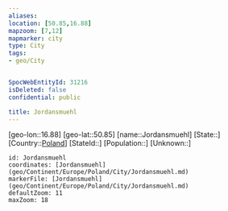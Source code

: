 ```yaml
---
aliases: 
location: [50.85,16.88]
mapzoom: [7,12] 
mapmarker: city 
type: City
tags:
- geo/City


SpocWebEntityId: 31216
isDeleted: false
confidential: public

title: Jordansmuehl
---
```

[geo-lon::16.88]
[geo-lat::50.85]
[name::Jordansmuehl]
[State::]
[Country::[Poland](geo/Continent/Europe/Poland.md)]
[StateId::]
[Population::]
[Unknown::]


```leaflet
id: Jordansmuehl
coordinates: [Jordansmuehl](geo/Continent/Europe/Poland/City/Jordansmuehl.md)
markerFile: [Jordansmuehl](geo/Continent/Europe/Poland/City/Jordansmuehl.md)
defaultZoom: 11 
maxZoom: 18
```


